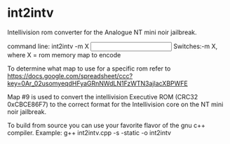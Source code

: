 # int2intv
Intellivision rom converter for the Analogue NT mini noir jailbreak.

command line:
int2intv -m X <input file> <output file>
	Switches:-m X, where X = rom memory map to encode

To determine what map to use for a specific rom refer to https://docs.google.com/spreadsheet/ccc?key=0Ar_02usomyeqdHFyaGRnNWdLN1FzWTN3ajlacXBPWFE

Map #9 is used to convert the intellivision Executive ROM (CRC32 0xCBCE86F7) to the correct format for the Intellivision core on the NT mini noir jailbreak.

To build from source you can use your favorite flavor of the gnu c++ compiler.
Example:  g++ int2intv.cpp -s -static -o int2intv
